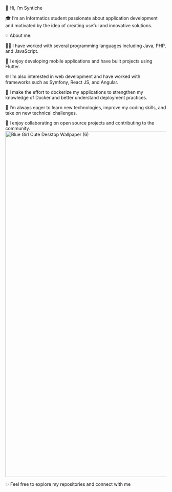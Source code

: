 👋 Hi, I’m Syntiche

🎓 I’m an Informatics student passionate about application development and motivated by the idea of creating useful and innovative solutions.

💡 About me:

👩‍💻 I have worked with several programming languages including  Java, PHP, and JavaScript.

📱 I enjoy developing mobile applications and have built projects using  Flutter.

🌐 I’m also interested in web development and have worked with frameworks such as Symfony, React JS, and Angular.

🐳 I make the effort to dockerize my applications to strengthen my knowledge of Docker and better understand deployment practices.

🚀 I’m always eager to learn new technologies, improve my coding skills, and take on new technical challenges.

🤝 I enjoy collaborating on open source projects and contributing to the community.
<img width="1920" height="1080" alt="Blue Girl Cute Desktop Wallpaper (6)" src="https://github.com/user-attachments/assets/0827a1af-57e1-4103-8f93-aed1c6375761" />

✨ Feel free to explore my repositories and connect with me
